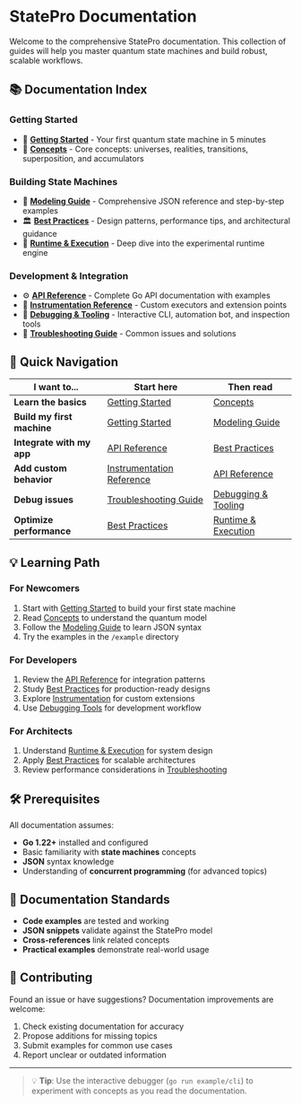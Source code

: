 # StatePro Documentation

Welcome to the comprehensive StatePro documentation. This collection of guides will help you master quantum state machines and build robust, scalable workflows.

## 📚 Documentation Index

### Getting Started
- 🚀 **[Getting Started](getting-started.md)** - Your first quantum state machine in 5 minutes
- 🧠 **[Concepts](concepts.md)** - Core concepts: universes, realities, transitions, superposition, and accumulators

### Building State Machines
- 📝 **[Modeling Guide](modeling.md)** - Comprehensive JSON reference and step-by-step examples
- 🏛️ **[Best Practices](best-practices.md)** - Design patterns, performance tips, and architectural guidance
- 🔄 **[Runtime & Execution](runtime.md)** - Deep dive into the experimental runtime engine

### Development & Integration
- ⚙️ **[API Reference](api-reference.md)** - Complete Go API documentation with examples
- 🔧 **[Instrumentation Reference](instrumentation.md)** - Custom executors and extension points
- 🐛 **[Debugging & Tooling](debugging.md)** - Interactive CLI, automation bot, and inspection tools
- 🚨 **[Troubleshooting Guide](troubleshooting.md)** - Common issues and solutions

## 🎯 Quick Navigation

| I want to... | Start here | Then read |
|--------------|------------|-----------|
| **Learn the basics** | [Getting Started](getting-started.md) | [Concepts](concepts.md) |
| **Build my first machine** | [Getting Started](getting-started.md) | [Modeling Guide](modeling.md) |
| **Integrate with my app** | [API Reference](api-reference.md) | [Best Practices](best-practices.md) |
| **Add custom behavior** | [Instrumentation Reference](instrumentation.md) | [API Reference](api-reference.md) |
| **Debug issues** | [Troubleshooting Guide](troubleshooting.md) | [Debugging & Tooling](debugging.md) |
| **Optimize performance** | [Best Practices](best-practices.md) | [Runtime & Execution](runtime.md) |

## 💡 Learning Path

### For Newcomers
1. Start with [Getting Started](getting-started.md) to build your first state machine
2. Read [Concepts](concepts.md) to understand the quantum model
3. Follow the [Modeling Guide](modeling.md) to learn JSON syntax
4. Try the examples in the `/example` directory

### For Developers
1. Review the [API Reference](api-reference.md) for integration patterns
2. Study [Best Practices](best-practices.md) for production-ready designs
3. Explore [Instrumentation](instrumentation.md) for custom extensions
4. Use [Debugging Tools](debugging.md) for development workflow

### For Architects
1. Understand [Runtime & Execution](runtime.md) for system design
2. Apply [Best Practices](best-practices.md) for scalable architectures
3. Review performance considerations in [Troubleshooting](troubleshooting.md)

## 🛠️ Prerequisites

All documentation assumes:
- **Go 1.22+** installed and configured
- Basic familiarity with **state machines** concepts
- **JSON** syntax knowledge
- Understanding of **concurrent programming** (for advanced topics)

## 📖 Documentation Standards

- **Code examples** are tested and working
- **JSON snippets** validate against the StatePro model
- **Cross-references** link related concepts
- **Practical examples** demonstrate real-world usage

## 🤝 Contributing

Found an issue or have suggestions? Documentation improvements are welcome:

1. Check existing documentation for accuracy
2. Propose additions for missing topics
3. Submit examples for common use cases
4. Report unclear or outdated information

---

> 💡 **Tip**: Use the interactive debugger (`go run example/cli`) to experiment with concepts as you read the documentation.
